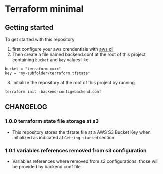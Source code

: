 # Terraform minimal

## Getting started

To get started with this repository 
1. first configure your aws crendentials with [aws cli](https://aws.amazon.com/cli) 
2. Then create a file named backend.conf at the root of this project containing ```bucket``` and ```key``` values like 
```
bucket = "terraform-xxxx"
key = "my-subfolder/terraform.tfstate"
```
3. Initialize the repository at the root of this project by running

```
terraform init -backend-config=backend.conf
```


## CHANGELOG 

### 1.0.0 terraform state file storage at s3

* This repository stores the tfstate file at a AWS S3 Bucket Key when initialized as indicated at ```Getting started``` section

### 1.0.1 variables references removed from s3 configuration

* Variables references where removed from s3 configurations, those will be provided by backend.conf file